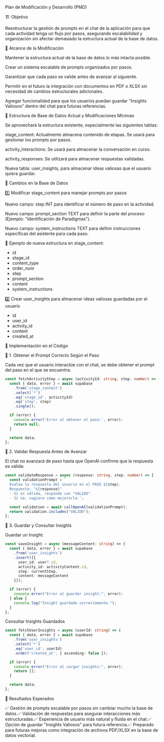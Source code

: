 Plan de Modificación y Desarrollo (PMD)

🏗️ Objetivo

Reestructurar la gestión de prompts en el chat de la aplicación para que cada actividad tenga un flujo por pasos, asegurando escalabilidad y organización sin afectar demasiado la estructura actual de la base de datos.

📌 Alcance de la Modificación

Mantener la estructura actual de la base de datos lo más intacta posible.

Crear un sistema escalable de prompts organizados por pasos.

Garantizar que cada paso se valide antes de avanzar al siguiente.

Permitir en el futuro la integración con documentos en PDF o XLSX sin necesidad de cambios estructurales adicionales.

Agregar funcionalidad para que los usuarios puedan guardar "Insights Valiosos" dentro del chat para futuras referencias.

📂 Estructura de Base de Datos Actual y Modificaciones Mínimas

Se aprovechará la estructura existente, especialmente las siguientes tablas:

stage_content: Actualmente almacena contenido de etapas. Se usará para gestionar los prompts por pasos.

activity_interactions: Se usará para almacenar la conversación en curso.

activity_responses: Se utilizará para almacenar respuestas validadas.

Nueva tabla: user_insights, para almacenar ideas valiosas que el usuario quiera guardar.

📌 Cambios en la Base de Datos

1️⃣ Modificar stage_content para manejar prompts por pasos

Nuevo campo: step INT para identificar el número de paso en la actividad.

Nuevo campo: prompt_section TEXT para definir la parte del proceso (Ejemplo: "Identificación de Paradigmas").

Nuevo campo: system_instructions TEXT para definir instrucciones específicas del asistente para cada paso.

📌 Ejemplo de nueva estructura en stage_content:

- id
- stage_id
- content_type
- order_num
- step
- prompt_section
- content
- system_instructions

2️⃣ Crear user_insights para almacenar ideas valiosas guardadas por el usuario

- id
- user_id
- activity_id
- content
- created_at

🚀 Implementación en el Código

🔹 1. Obtener el Prompt Correcto Según el Paso

Cada vez que el usuario interactúe con el chat, se debe obtener el prompt del paso en el que se encuentra:

```typescript
const fetchActivityStep = async (activityId: string, step: number) => {
  const { data, error } = await supabase
    .from('stage_content')
    .select('*')
    .eq('stage_id', activityId)
    .eq('step', step)
    .single();

  if (error) {
    console.error('Error al obtener el paso:', error);
    return null;
  }

  return data;
};
```
🔹 2. Validar Respuesta Antes de Avanzar

El chat no avanzará de paso hasta que OpenAI confirme que la respuesta es válida:

```typescript
const validateResponse = async (response: string, step: number) => {
  const validationPrompt = `
  Evalúa la respuesta del usuario en el PASO ${step}.
  Respuesta: "${response}"
  - Si es válida, responde con "VALIDO".
  - Si no, sugiere cómo mejorarla.`;

  const validation = await callOpenAI(validationPrompt);
  return validation.includes("VALIDO");
};
``` 

🔹 3. Guardar y Consultar Insights

Guardar un Insight:

```typescript
const saveInsight = async (messageContent: string) => {
  const { data, error } = await supabase
    .from('user_insights')
    .insert([{ 
      user_id: user?.id, 
      activity_id: activityContent.id, 
      step: currentStep, 
      content: messageContent 
    }]);

  if (error) {
    console.error("Error al guardar insight:", error);
  } else {
    console.log("Insight guardado correctamente.");
  }
};
```

Consultar Insights Guardados

```typescript
const fetchUserInsights = async (userId: string) => {
  const { data, error } = await supabase
    .from('user_insights')
    .select('*')
    .eq('user_id', userId)
    .order('created_at', { ascending: false });

  if (error) {
    console.error("Error al cargar insights:", error);
    return [];
  }

  return data;
};
```

🎯 Resultados Esperados

✅ Gestión de prompts escalable por pasos sin cambiar mucho la base de datos.✅ Validación de respuestas para asegurar interacciones más estructuradas.✅ Experiencia de usuario más natural y fluida en el chat.✅ Opción de guardar "Insights Valiosos" para futura referencia.✅ Preparado para futuras mejoras como integración de archivos PDF/XLSX en la base de datos vectorial.